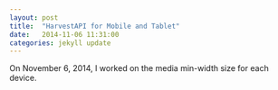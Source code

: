 ```yaml
---
layout: post
title:  "HarvestAPI for Mobile and Tablet"
date:   2014-11-06 11:31:00
categories: jekyll update
---
```


On November 6, 2014, I worked on the media min-width size for each device.